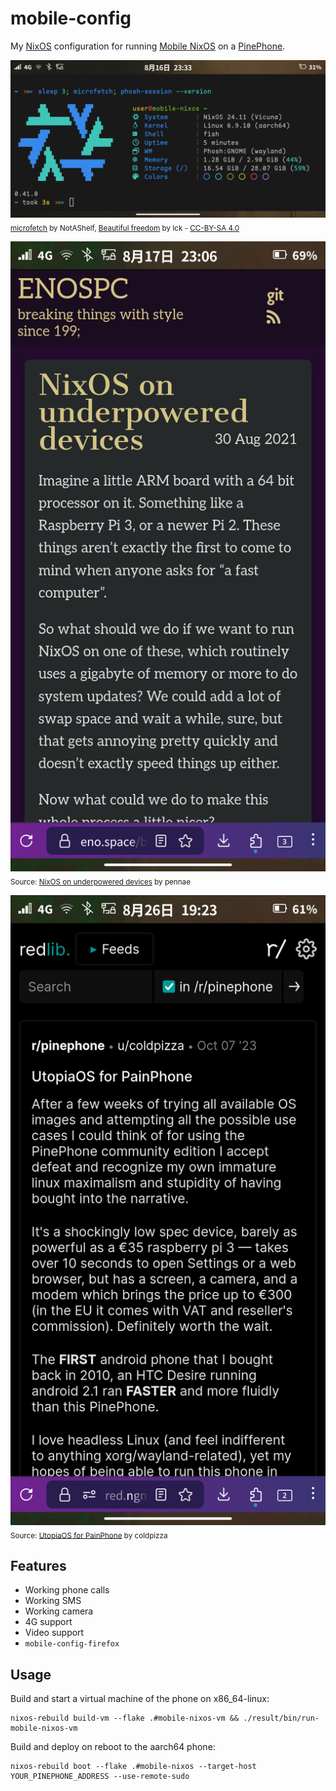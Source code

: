 # mobile-config

My [NixOS](https://nixos.org/) configuration for running [Mobile NixOS](https://mobile-nixos.github.io/mobile-nixos/) on a [PinePhone](https://wiki.pine64.org/wiki/PinePhone).

![A screenshot of a phone running NixOS and Phosh with the kitty terminal emulator.](./.github/screenshots/phosh.png)
<sub>[microfetch](https://github.com/NotAShelf/microfetch) by NotAShelf, [Beautiful freedom](https://forums.puri.sm/t/tutorial-add-a-custom-background-in-phosh/13385/23) by Ick - [CC-BY-SA 4.0](https://creativecommons.org/licenses/by-sa/4.0/deed.en)</sub>

![A screenshot of a PinePhone running LibreWolf showing a blog post about NixOS.](./.github/screenshots/librewolf.png)
<sub>Source: [NixOS on underpowered devices](https://eno.space/blog//2021/08/nixos-on-underpowered-devices) by pennae</sub>

![A screenshot of a PinePhone running LibreWolf showing a redlib post complaining about the PinePhone.](./.github/screenshots/pinephone-review.png)
<sub>Source: [UtopiaOS for PainPhone](https://www.reddit.com/r/pinephone/comments/171wlt7/utopiaos_for_painphone/) by coldpizza</sub>

## Features

- Working phone calls
- Working SMS
- Working camera
- 4G support
- Video support
- `mobile-config-firefox`

## Usage

Build and start a virtual machine of the phone on x86_64-linux:

```fish
nixos-rebuild build-vm --flake .#mobile-nixos-vm && ./result/bin/run-mobile-nixos-vm
```

Build and deploy on reboot to the aarch64 phone:

```fish
nixos-rebuild boot --flake .#mobile-nixos --target-host YOUR_PINEPHONE_ADDRESS --use-remote-sudo
```
